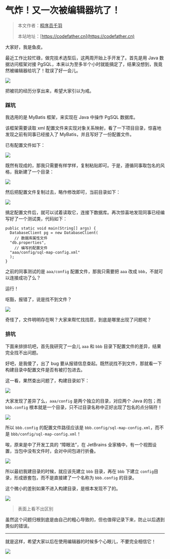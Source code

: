 # 气炸！又一次被编辑器坑了！

> 本文作者：[程序员千羽](https://yuyuanweb.feishu.cn/wiki/Abldw5WkjidySxkKxU2cQdAtnah)
>
> 本站地址：[https://codefather.cn](https://codefather.cn)

大家好，我是鱼皮。

最近工作比较忙碌，做完技术选型后，这两周开始上手开发了。首先是用 Java 数据访问框架对接 PgSQL，本来以为至多半个小时就能搞定了，结果没想到，我竟然被编辑器给坑了！耽误了好一会儿。

![](https://pic.yupi.icu/5563/202311072007065.jpeg)

把被坑的经历分享出来，希望大家引以为戒。

### 踩坑

我选用的是 MyBatis 框架，来实现在 Java 中操作 PgSQL 数据库。

该框架需要读取 xml 配置文件来实现对象关系映射，看了一下项目目录，惊喜地发现之前有同事已经接入了 MyBatis，并且写好了一份配置文件。

已有配置文件如下：

![](https://pic.yupi.icu/5563/202311072007057.png)

既然有现成的，那我只需要有样学样，复制粘贴即可。于是，遵循同事取包名的风格，我新建了一个目录：

![](https://pic.yupi.icu/5563/202311072007054.png)

然后把配置文件复制过去，略作修改即可，当前目录如下：

![](https://pic.yupi.icu/5563/202311072007060.png)

搞定配置文件后，就可以试着读取它，连接下数据库。再次惊喜地发现同事已经编写好了一个测试类，代码如下：

```
public static void main(String[] args) {
  DatabaseClient pg = new DatabaseClient(
    // 数据库属性文件
  "db.properties",
    // 编写的配置文件
  "aaa/config/sql-map-config.xml"
  );
}
```

之前的同事测试的是 `aaa/config` 配置文件，那我只需要把 `aaa` 改成 `bbb`，不就可以连接成功了么？

运行！

呕豁，报错了，说是找不到文件？

![](https://pic.yupi.icu/5563/202311072007107.png)

奇怪了，文件明明存在啊？大家来帮忙找找茬，到底是哪里出现了问题呢？

### 排坑

下面来排排坑吧，首先我研究了一会儿 `aaa` 和 `bbb` 目录下配置文件的差异，结果完全找不出问题。

好吧，是我傻了，出了 bug 要从报错信息查起。既然说找不到文件，那就看一下构建目录中配置文件是否有被打包进去。

这一看，果然查出问题了，构建目录如下：

![](https://pic.yupi.icu/5563/202311072007063.png)

大家发现了差异了么，`aaa/config` 是两个独立的目录，对应两个 Java 的包；而 `bbb.config` 根本就是一个目录，只不过目录名称中正好出现了包名的点分隔符！

![](https://pic.yupi.icu/5563/202311072007516.png)

所以 `bbb.config` 的配置文件路径应该是 `bbb.config/sql-map-config.xml`，而不是 `bbb/config/sql-map-config.xml`！

唉，原来是中了开发工具的 “障眼法”，在 JetBrains 全家桶中，有一个视图设置，当包中没有文件时，会对中间包进行折叠。

![](https://pic.yupi.icu/5563/202311072007537.png)

所以最初我建目录的时候，就应该先建立 `bbb` 目录，再在 `bbb` 下建立 `config`目录，形成嵌套包，而不是直接建了一个名称为 `bbb.config` 的目录。

这个微小的差别如果不进入构建目录，是根本发现不了的。

![](https://pic.yupi.icu/5563/202311072007566.png)

> 表面上看不出区别

虽然这个问题归根到底是由自己的粗心导致的，但也值得记录下来，防止以后遇到类似的错误。

------

就是这样，希望大家以后在使用编辑器的时候多个心眼儿，不要完全相信它！

![](https://pic.yupi.icu/5563/202311072007637.png)